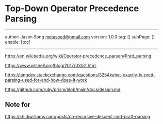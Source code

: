 # Top-Down Operator Precedence Parsing
---
author: Jason Song <metaseed@gmail.com>
version: 1.0.0
tag: []
subPage: []
enable: [toc]

---


https://en.wikipedia.org/wiki/Operator-precedence_parser#Pratt_parsing

https://www.oilshell.org/blog/2017/03/31.html

https://langdev.stackexchange.com/questions/3254/what-exactly-is-pratt-parsing-used-for-and-how-does-it-work

https://github.com/ruby/prism/blob/main/docs/design.md

## Note for 
https://chidiwilliams.com/posts/on-recursive-descent-and-pratt-parsing

